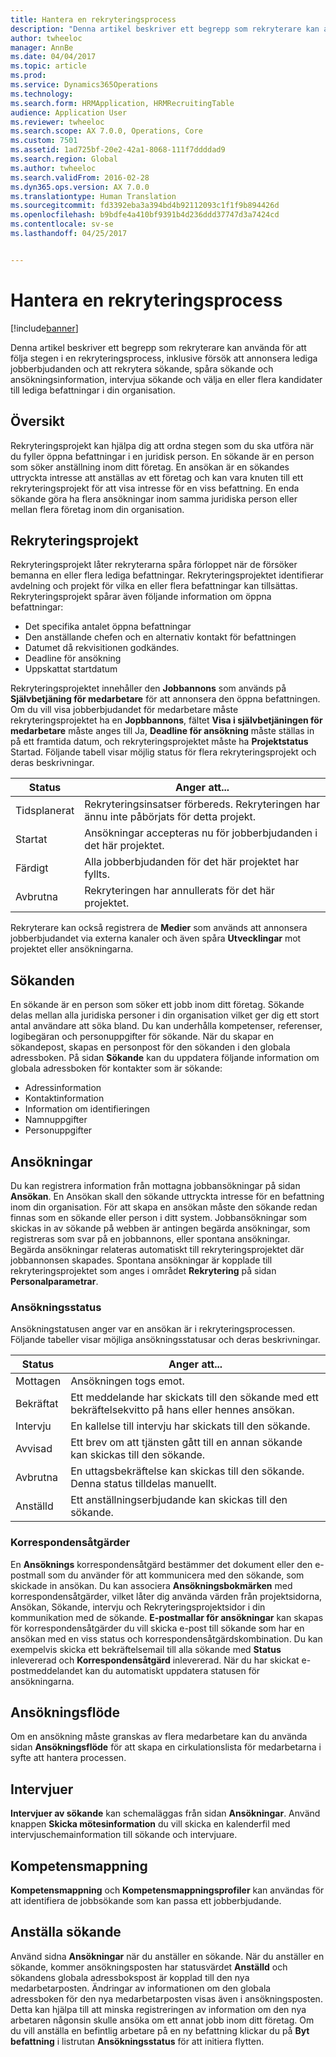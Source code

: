 ```yaml
---
title: Hantera en rekryteringsprocess
description: "Denna artikel beskriver ett begrepp som rekryterare kan använda för att följa stegen i en rekryteringsprocess, inklusive försök att annonsera lediga jobberbjudanden och att rekrytera sökande, spåra sökande och ansökningsinformation, intervjua sökande och välja en eller flera kandidater till de lediga befattningarna i din organisation."
author: twheeloc
manager: AnnBe
ms.date: 04/04/2017
ms.topic: article
ms.prod: 
ms.service: Dynamics365Operations
ms.technology: 
ms.search.form: HRMApplication, HRMRecruitingTable
audience: Application User
ms.reviewer: twheeloc
ms.search.scope: AX 7.0.0, Operations, Core
ms.custom: 7501
ms.assetid: 1ad725bf-20e2-42a1-8068-111f7ddddad9
ms.search.region: Global
ms.author: twheeloc
ms.search.validFrom: 2016-02-28
ms.dyn365.ops.version: AX 7.0.0
ms.translationtype: Human Translation
ms.sourcegitcommit: fd3392eba3a394bd4b92112093c1f1f9b894426d
ms.openlocfilehash: b9bdfe4a410bf9391b4d236ddd37747d3a7424cd
ms.contentlocale: sv-se
ms.lasthandoff: 04/25/2017


---
```


# <a name="manage-a-recruiting-process"></a>Hantera en rekryteringsprocess

[!include[banner](includes/banner.md)]


Denna artikel beskriver ett begrepp som rekryterare kan använda för att följa stegen i en rekryteringsprocess, inklusive försök att annonsera lediga jobberbjudanden och att rekrytera sökande, spåra sökande och ansökningsinformation, intervjua sökande och välja en eller flera kandidater till lediga befattningar i din organisation.

<a name="overview"></a>Översikt
--------

Rekryteringsprojekt kan hjälpa dig att ordna stegen som du ska utföra när du fyller öppna befattningar i en juridisk person. En sökande är en person som söker anställning inom ditt företag.  En ansökan är en sökandes uttryckta intresse att anställas av ett företag och kan vara knuten till ett rekryteringsprojekt för att visa intresse för en viss befattning.  En enda sökande göra ha flera ansökningar inom samma juridiska person eller mellan flera företag inom din organisation.

<a name="recruitment-projects"></a>Rekryteringsprojekt
--------------------

Rekryteringsprojekt låter rekryterarna spåra förloppet när de försöker bemanna en eller flera lediga befattningar.  Rekryteringsprojektet identifierar avdelning och projekt för vilka en eller flera befattningar kan tillsättas. Rekryteringsprojekt spårar även följande information om öppna befattningar:
-   Det specifika antalet öppna befattningar
-   Den anställande chefen och en alternativ kontakt för befattningen
-   Datumet då rekvisitionen godkändes.
-   Deadline för ansökning
-   Uppskattat startdatum

Rekryteringsprojektet innehåller den **Jobbannons** som används på **Självbetjäning för medarbetare** för att annonsera den öppna befattningen. Om du vill visa jobberbjudandet för medarbetare måste rekryteringsprojektet ha en **Jopbbannons**, fältet **Visa i självbetjäningen för medarbetare** måste anges till Ja, **Deadline för ansökning**  måste ställas in på ett framtida datum, och rekryteringsprojektet måste ha **Projektstatus** Startad. Följande tabell visar möjlig status för flera rekryteringsprojekt och deras beskrivningar.

| **Status**    | **Anger att...**                                                                  |
|-----------|------------------------------------------------------------------------------------------|
| Tidsplanerat | Rekryteringsinsatser förbereds.  Rekryteringen har ännu inte påbörjats för detta projekt. |
| Startat   | Ansökningar accepteras nu för jobberbjudanden i det här projektet.                    |
| Färdigt  | Alla jobberbjudanden för det här projektet har fyllts.                                          |
| Avbrutna  | Rekryteringen har annullerats för det här projektet.                                           |

Rekryterare kan också registrera de **Medier** som används att annonsera jobberbjudandet via externa kanaler och även spåra **Utvecklingar** mot projektet eller ansökningarna.

<a name="applicants"></a>Sökanden
----------

En sökande är en person som söker ett jobb inom ditt företag.  Sökande delas mellan alla juridiska personer i din organisation vilket ger dig ett stort antal användare att söka bland. Du kan underhålla kompetenser, referenser, logibegäran och personuppgifter för sökande. När du skapar en sökandepost, skapas en personpost för den sökanden i den globala adressboken. På sidan **Sökande** kan du uppdatera följande information om globala adressboken för kontakter som är sökande:
-   Adressinformation
-   Kontaktinformation
-   Information om identifieringen
-   Namnuppgifter
-   Personuppgifter

## <a name="applications"></a>Ansökningar
Du kan registrera information från mottagna jobbansökningar på sidan **Ansökan**. En Ansökan skall den sökande uttryckta intresse för en befattning inom din organisation.  För att skapa en ansökan måste den sökande redan finnas som en sökande eller person i ditt system.
Jobbansökningar som skickas in av sökande på webben är antingen begärda ansökningar, som registreras som svar på en jobbannons, eller spontana ansökningar. Begärda ansökningar relateras automatiskt till rekryteringsprojektet där jobbannonsen skapades. Spontana ansökningar är kopplade till rekryteringsprojektet som anges i området **Rekrytering** på sidan **Personalparametrar**.
### <a name="application-status"></a>Ansökningsstatus

Ansökningstatusen anger var en ansökan är i rekryteringsprocessen. Följande tabeller visar möjliga ansökningsstatusar och deras beskrivningar.

| Status    | Anger att...                                                                           |
|-----------|-------------------------------------------------------------------------------------------|
| Mottagen  | Ansökningen togs emot.                                                             |
| Bekräftat | Ett meddelande har skickats till den sökande med ett bekräftelsekvitto på hans eller hennes ansökan.            |
| Intervju | En kallelse till intervju har skickats till den sökande.                                     |
| Avvisad | Ett brev om att tjänsten gått till en annan sökande kan skickas till den sökande.                                          |
| Avbrutna  | En uttagsbekräftelse kan skickas till den sökande. Denna status tilldelas manuellt. |
| Anställd  | Ett anställningserbjudande kan skickas till den sökande.                                         |

### <a name="correspondence-actions"></a>Korrespondensåtgärder

En **Ansöknings** korrespondensåtgärd bestämmer det dokument eller den e-postmall som du använder för att kommunicera med den sökande, som skickade in ansökan. Du kan associera **Ansökningsbokmärken** med korrespondensåtgärder, vilket låter dig använda värden från projektsidorna, Ansökan, Sökande, intervju och Rekryteringsprojektsidor i din kommunikation med de sökande.  **E-postmallar för ansökningar** kan skapas för korrespondensåtgärder du vill skicka e-post till sökande som har en ansökan med en viss status och korrespondensåtgärdskombination. Du kan exempelvis skicka ett bekräftelsemail till alla sökande med **Status** inlevererad och **Korrespondensåtgärd** inlevererad.  När du har skickat e-postmeddelandet kan du automatiskt uppdatera statusen för ansökningarna.

## <a name="application-routing"></a>Ansökningsflöde

Om en ansökning måste granskas av flera medarbetare kan du använda sidan **Ansökningsflöde** för att skapa en cirkulationslista för medarbetarna i syfte att hantera processen. 

## <a name="interviews"></a>Intervjuer

**Intervjuer av sökande** kan schemaläggas från sidan **Ansökningar**.  Använd knappen **Skicka mötesinformation** du vill skicka en kalenderfil med intervjuschemainformation till sökande och intervjuare.

## <a name="skill-mapping"></a>Kompetensmappning

**Kompetensmappning** och **Kompetensmappningsprofiler** kan användas för att identifiera de jobbsökande som kan passa ett jobberbjudande.

## <a name="hiring-applicants"></a>Anställa sökande

Använd sidna **Ansökningar** när du anställer en sökande. När du anställer en sökande, kommer ansökningsposten har statusvärdet **Anställd** och sökandens globala adressbokspost är kopplad till den nya medarbetarposten. Ändringar av informationen om den globala adressboken för den nya medarbetarposten visas även i ansökningsposten. Detta kan hjälpa till att minska registreringen av information om den nya arbetaren någonsin skulle ansöka om ett annat jobb inom ditt företag.  Om du vill anställa en befintlig arbetare på en ny befattning klickar du på **Byt befattning** i listrutan **Ansökningsstatus** för att initiera flytten.






